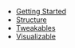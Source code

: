 - [Getting Started](start.md)
- [Structure](struct.md)
- [Tweakables](tweak.md)
- [Visualizable](vis.md)

